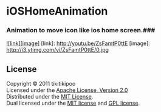 iOSHomeAnimation
======================
### Animation to move icon like ios home screen.###

[![link][image]](http://youtu.be/ZsFamtP0ttE)
  [link]: http://youtu.be/ZsFamtP0ttE
  [image]: http://i3.ytimg.com/vi/ZsFamtP0ttE/0.jpg
 
License
----------
Copyright &copy; 2011 tikitikipoo  
Licensed under the [Apache License, Version 2.0][Apache]  
Distributed under the [MIT License][mit].  
Dual licensed under the [MIT license][MIT] and [GPL license][GPL].  
 
[Apache]: http://www.apache.org/licenses/LICENSE-2.0
[MIT]: http://www.opensource.org/licenses/mit-license.php
[GPL]: http://www.gnu.org/licenses/gpl.html

